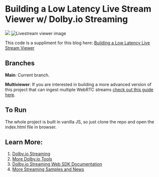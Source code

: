 # Building a Low Latency Live Stream Viewer w/ Dolby.io Streaming
[![](https://data.jsdelivr.com/v1/package/npm/@millicast/sdk/badge)](https://www.jsdelivr.com/package/npm/@millicast/sdk)
![Livestream viewer image](img/livestream-demo.PNG)

This code is a suppliment for this blog here: [Building a Low Latency Live Stream Viewer](https://dolby.io/blog/building-a-low-latency-livestream-viewer-with-webrtc-millicast/)

## Branches

**Main**: Current branch.

**Multiviewer**: If you are interested in building a more advanced version of this project that can ingest multiple WebRTC streams [check out this guide here](https://dolby.io/blog/building-a-webrtc-live-stream-multiviewer-app/).

## To Run
The whole project is built in vanilla JS, so just clone the repo and open the index.html file in browser.

## Learn More:
1. [Dolby.io Streaming](https://dolby.io/products/real-time-streaming/)
2. [More Dolby.io Tools](https://dolby.io/)
3. [Dolby.io Streaming Web SDK Documentation](https://docs.dolby.io/streaming-apis/docs/web)
4. [More Streaming Samples and News](https://github.com/millicast/millicast-sdk)

